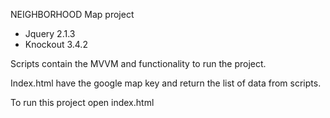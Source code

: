 NEIGHBORHOOD Map project

- Jquery 2.1.3 
- Knockout 3.4.2

Scripts contain the MVVM and functionality to run the project.

Index.html have the google map key and return the list of data from scripts.

To run this project open index.html